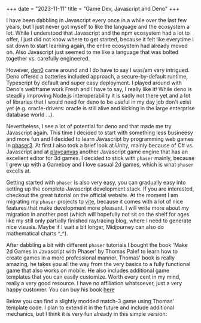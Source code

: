 +++
date = "2023-11-11"
title = "Game Dev, Javascript and Deno"
+++

I have been dabbling in Javascript every once in a while over the last few years, but I just never got myself to like the language and the ecosystem a lot. While I understood that Javascript and the npm ecosystem had a lot to offer, I just did not know where to get started, because it felt like everytime I sat down to start learning again, the entire ecosystem had already moved on. Also Javascript just seemed to me like a language that was bolted together vs. carefully engineered. 

However, [den0](https://deno.com/) came around and I do have to say I was/am very intrigued. Deno offered a batteries included approach, a secure-by-default runtime, Typescript by default and super easy deployment. I played around with Deno's webframe work Fresh and I have to say, I really like it! While deno is steadily improving Node.js interoperability it is sadly not there yet and a lot of libraries that I would need for deno to be useful in my day job don't exist yet (e.g. oracle-drivers: oracle is still alive and kicking in the large enterprise database world ...). 

Nevertheless, I see a lot of potential for deno and that made me try Javascript again. This time I decided to start with something less busineesy and more fun and I decided to learn Javascript by programming web games in [phaser3](https://phaser.io/). At first I also took a brief look at Unity, mainly because of C# vs. Javascript and at [playcanvas](https://phaser.io/) another Javascript game engine that has an excellent editor for 3d games. I decided to stick with `phaser` mainly, because I grew up with a Gameboy and I love casual 2d games, which is what `phaser` excells at.

Getting started with `phaser` is also very easy, you can gradually easy into setting up the complete Javascript development stack. If you are interested, checkout the great tutorial on the official website. At the moment I am migrating my `phaser` projects to [vite](https://vitejs.dev/), because it comes with a lot of nice features that make development more pleasant. I will write more about my migration in another post (which will hopefully not sit on the shelf for ages like my still only partially finished raytracing blog, where I need to generate nice visuals. Maybe if I wait a bit longer, Midjourney can also do mathematical charts ^_^).

After dabbling a bit with different `phaser` tutorials I bought the book 'Make 2d Games in Javascript with Phaser' by Thomas Palef to learn how to create games in a more professional manner. Thomas' book is really amazing, he takes you all the way from the very basics to a fully functional game that also works on mobile. He also includes additional game templates that you can easily customize. Worth every cent in my mind, really a very good resource. I have no affiliation whatsoever, just a very happy customer. You can buy his book [here](https://thomaspalef.gumroad.com/l/make-2d-games)

Below you can find a slightly modded match-3 game using Thomas' template code. I plan to extend it in the future and include additional mechanics, but I think it is very fun already in this simple version:

<head>
<meta charset="utf-8" />

<script src="https://harlecin.netlify.app/js/phaser.min.js"></script> 
<script src="https://harlecin.netlify.app/js/load.js"></script>
<script src="https://harlecin.netlify.app/js/menu.js"></script>
<script src="https://harlecin.netlify.app/js/play.js"></script>
<script src="https://harlecin.netlify.app/js/game.js"></script>
</head>
<body>
<div id="game"></div>
</body>
